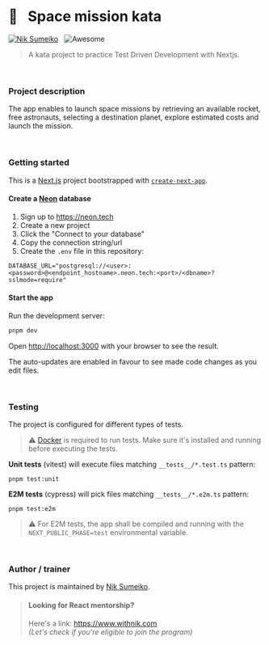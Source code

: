 # 🚀 &nbsp; Space mission kata

[![Nik Sumeiko](https://img.shields.io/badge/Nik_Sumeiko-0762C8?logo=LinkedIn)](https://www.linkedin.com/in/niksumeiko/) &nbsp; ![Awesome](https://awesome.re/badge.svg)

> A kata project to practice Test Driven Development with Nextjs.

&nbsp;
### Project description
The app enables to launch space missions by retrieving an available rocket, free astronauts, selecting a destination planet, explore estimated costs and launch the mission.

&nbsp;
### Getting started
This is a [Next.js](https://nextjs.org) project bootstrapped with [`create-next-app`](https://nextjs.org/docs/app/api-reference/cli/create-next-app).

#### Create a [Neon](https://neon.tech) database
1. Sign up to https://neon.tech
2. Create a new project
3. Click the "Connect to your database"
4. Copy the connection string/url
5. Create the `.env` file in this repository:  
```env
DATABASE_URL="postgresql://<user>:<password>@<endpoint_hostname>.neon.tech:<port>/<dbname>?sslmode=require"
```

#### Start the app
Run the development server:
```bash
pnpm dev
```

Open [http://localhost:3000](http://localhost:3000) with your browser to see the result.

The auto-updates are enabled in favour to see made code changes as you edit files.

&nbsp;
### Testing
The project is configured for different types of tests.

>⚠️ [Docker](https://www.docker.com/) is required to run tests. Make sure it's installed and running before executing the tests.

**Unit tests** (vitest) will execute files matching `__tests__/*.test.ts` pattern:

```shell
pnpm test:unit
```

**E2M tests** (cypress) will pick files matching `__tests__/*.e2m.ts` pattern:
```shell
pnpm test:e2m
```

>⚠️ For E2M tests, the app shall be compiled and running with the `NEXT_PUBLIC_PHASE=test` environmental variable.

&nbsp;
### Author / trainer
This project is maintained by [Nik Sumeiko](https://www.linkedin.com/in/niksumeiko/recent-activity/all/).

>#### Looking for React mentorship?
> Here's a link: https://www.withnik.com  
_(Let's check if you're eligible to join the program)_
